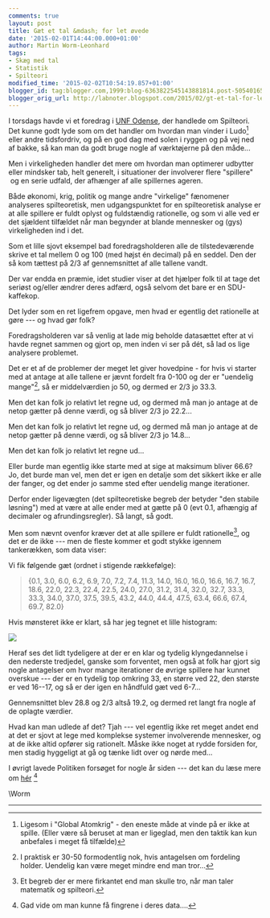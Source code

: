 ```yaml
---
comments: true
layout: post
title: Gæt et tal &mdash; for let øvede
date: '2015-02-01T14:44:00.000+01:00'
author: Martin Worm-Leonhard
tags:
- Skæg med tal
- Statistik
- Spilteori
modified_time: '2015-02-02T10:54:19.857+01:00'
blogger_id: tag:blogger.com,1999:blog-6363822545143881814.post-5054016512681776784
blogger_orig_url: http://labnoter.blogspot.com/2015/02/gt-et-tal-for-let-vede.html
---
```


I torsdags havde vi et foredrag i [UNF Odense](https://odense.unf.dk/),
der handlede om Spilteori. Det kunne godt lyde som om det handler om
hvordan man vinder i Ludo[^1] eller andre tidsfordriv, og på en god dag
med solen i ryggen og på vej ned af bakke, så kan man da godt bruge
nogle af værktøjerne på den måde...

Men i virkeligheden handler det mere om hvordan man optimerer udbytter
eller mindsker tab, helt generelt, i situationer der involverer flere
"spillere"  og en serie udfald, der afhænger af alle spillernes ageren.

Både økonomi, krig, politik og mange andre "virkelige" fænomener
analyseres spilteoretisk, men udgangspunktet for en spilteoretisk
analyse er at alle spillere er fuldt oplyst og fuldstændig rationelle,
og som vi alle ved er det sjældent tilfældet når man begynder at blande
mennesker og (gys) virkeligheden ind i det.

Som et lille sjovt eksempel bad foredragsholderen alle de
tilstedeværende skrive et tal mellem 0 og 100 (med højst én decimal) på
en seddel. Den der så kom tættest på 2/3 af gennemsnittet af alle
tallene vandt.

Der var endda en præmie, idet studier viser at det hjælper folk til at
tage det seriøst og/eller ændrer deres adfærd, også selvom det bare er
en SDU-kaffekop.

Det lyder som en ret ligefrem opgave, men hvad er egentlig det
rationelle at gøre --- og hvad gør folk?

Foredragsholderen var så venlig at lade mig beholde datasættet efter
at vi havde regnet sammen og gjort op, men inden vi ser på dét, så lad
os lige analysere problemet.

Det er et af de problemer der meget let giver hovedpine - for hvis vi
starter med at antage at alle tallene er jævnt fordelt fra 0-100 og der
er "uendelig mange"[^2], så er middelværdien jo 50, og dermed er 2/3 jo
33.3.

Men det kan folk jo relativt let regne ud, og dermed må man jo antage at
de netop gætter på denne værdi, og så bliver 2/3 jo 22.2...

Men det kan folk jo relativt let regne ud, og dermed må man jo antage at
de netop gætter på denne værdi, og så bliver 2/3 jo 14.8...

Men det kan folk jo relativt let regne ud...

Eller burde man egentlig ikke starte med at sige at maksimum bliver
66.6? Jo, det burde man vel, men det er igen en detalje som det sikkert
ikke er alle der fanger, og det ender jo samme sted efter uendelig mange
iterationer.

Derfor ender ligevægten (det spilteoretiske begreb der betyder "den
stabile løsning") med at være at alle ender med at gætte på 0 (evt 0.1,
afhængig af decimaler og afrundingsregler). Så langt, så godt.

Men som nævnt ovenfor kræver det at alle spillere er fuldt
rationelle[^3], og det er de ikke --- men de fleste kommer et godt stykke
igennem tankerækken, som data viser:

Vi fik følgende gæt (ordnet i stigende rækkefølge):

>{0.1, 3.0,
>6.0, 6.2, 6.9, 7.0, 7.2, 7.4, 11.3, 14.0, 16.0, 16.0, 16.6, 16.7, 16.7,
>18.6, 22.0, 22.3, 22.4, 22.5, 24.0, 27.0, 31.2, 31.4, 32.0, 32.7, 33.3,
>33.3, 34.0, 37.0, 37.5, 39.5, 43.2, 44.0, 44.4, 47.5, 63.4, 66.6, 67.4,
>69.7, 82.0}

Hvis mønsteret ikke er klart, så har jeg tegnet et lille histogram:

[![]({{site.url}}/images/-sonv2SsKOFo/VM4qsofvvNI/AAAAAAAAClU/fuKrhWRz0T4/s1600/g%C3%A6t.png)]({{site.url}}/images/-sonv2SsKOFo/VM4qsofvvNI/AAAAAAAAClU/fuKrhWRz0T4/s1600/g%C3%A6t.png)

Heraf ses det lidt tydeligere at der er en klar og tydelig
klyngedannelse i den nederste tredjedel, ganske som forventet, men også
at folk har gjort sig nogle antagelser om hvor mange iterationer de
øvrige spillere har kunnet overskue --- der er en tydelig top omkring 33,
en større ved 22, den største er ved 16--17, og så er der igen en
håndfuld gæt ved 6-7...

Gennemsnittet blev 28.8 og 2/3 altså 19.2, og dermed ret langt fra nogle
af de oplagte værdier.

Hvad kan man udlede af det? Tjah --- vel egentlig ikke ret meget andet end
at det er sjovt at lege med komplekse systemer involverende mennesker,
og at de ikke altid opfører sig rationelt. Måske ikke noget at rydde
forsiden for, men stadig hyggeligt at gå og tænke lidt over og nørde
med...

I øvrigt lavede Politiken forsøget for nogle år siden --- det kan du læse
mere om
[hér](http://politiken.dk/oekonomi/ECE123939/gaet-et-tal-konkurrence-afsloerer-at-vi-er-irrationelle/) [^4]

\\Worm

------------------------------------------------------------------------

[^1]: Ligesom i "Global Atomkrig" - den eneste måde at vinde på er ikke
    at spille. (Eller være så beruset at man er ligeglad, men den taktik kan
    kun anbefales i meget få tilfælde)

[^2]: I praktisk er 30-50 formodentlig nok, hvis antagelsen om
    fordeling holder. Uendelig kan være meget mindre end man tror...

[^3]: Et begreb der er mere firkantet end man skulle tro, når man taler
    matematik og spilteori.

[^4]: Gad vide om man kunne få fingrene i deres data....
